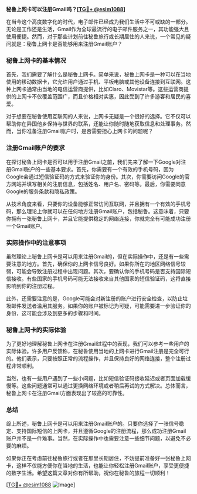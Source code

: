**秘鲁上网卡可以注册Gmail吗？[[TG💪+ @esim1088](https://t.me/s/esim1088)]**

在当今这个高度数字化的时代，电子邮件已经成为我们生活中不可或缺的一部分。无论是工作还是生活，Gmail作为全球最流行的电子邮件服务之一，其功能强大且使用便捷。然而，对于那些计划前往秘鲁旅行或长期居住的人来说，一个常见的疑问就是：秘鲁上网卡是否能够用来注册Gmail账户？

### 秘鲁上网卡的基本情况

首先，我们需要了解什么是秘鲁上网卡。简单来说，秘鲁上网卡是一种可以在当地使用的移动数据卡，它允许用户通过手机、平板电脑或其他设备连接到互联网。这种上网卡通常由当地的电信运营商提供，比如Claro、Movistar等。这些运营商提供的上网卡不仅覆盖范围广，而且价格相对实惠，因此受到了许多游客和居民的喜爱。

对于想要在秘鲁使用互联网的人来说，上网卡无疑是一个很好的选择。它不仅可以帮助你在异国他乡保持与世界的联系，还能让你随时随地获取信息和处理事务。然而，当你准备注册Gmail账户时，是否需要担心上网卡的问题呢？

### 注册Gmail账户的要求

在探讨秘鲁上网卡是否可以用于注册Gmail之前，我们先来了解一下Google对注册Gmail账户的一些基本要求。首先，你需要有一个有效的手机号码，因为Google会通过短信验证码的方式来验证你的身份。其次，你需要访问Google的官方网站并填写相关的注册信息，包括姓名、用户名、密码等。最后，你需要同意Google的服务条款和隐私政策。

从技术角度来看，只要你的设备能够正常访问互联网，并且拥有一个有效的手机号码，那么理论上你就可以在任何地方注册Gmail账户，包括秘鲁。这意味着，只要你拥有一张秘鲁上网卡，并且它能提供稳定的网络连接，你就完全有可能成功注册一个Gmail账户。

### 实际操作中的注意事项

虽然理论上秘鲁上网卡是可以用来注册Gmail的，但在实际操作中，还是有一些需要注意的地方。首先，确保你的上网卡信号良好。如果你所在的地区网络信号较弱，可能会导致注册过程中出现问题。其次，要确认你的手机号码是否支持国际短信接收。有些国家的手机号码可能无法接收来自其他国家的短信验证码，这将直接影响到你的注册过程。

此外，还需要注意的是，Google可能会对新注册的账户进行安全检查，以防止垃圾邮件发送者滥用其服务。如果你的账户被标记为可疑，可能需要进一步验证你的身份，这可能会涉及到更多的步骤和时间。

### 秘鲁上网卡的实际体验

为了更好地理解秘鲁上网卡在注册Gmail过程中的表现，我们可以参考一些用户的实际体验。许多用户反馈称，在秘鲁使用当地的上网卡进行Gmail注册是完全可行的。他们表示，只要按照正常的流程操作，并且保持良好的网络连接，整个注册过程非常顺利。

当然，也有一些用户遇到了一些小问题，比如短信验证码接收延迟或者页面加载缓慢等。这些问题通常可以通过更换网络环境或者稍后再试的方式解决。总体而言，秘鲁上网卡在注册Gmail方面表现出了较高的可靠性。

### 总结

综上所述，秘鲁上网卡是可以用来注册Gmail账户的。只要你选择了一张信号稳定、支持国际短信的上网卡，并且遵循Google的注册流程，那么成功注册Gmail账户并不是一件难事。当然，在实际操作中也需要注意一些细节问题，以避免不必要的麻烦。

如果你正在考虑前往秘鲁旅行或者在那里长期居住，不妨提前准备好一张秘鲁上网卡，这样不仅能方便你在当地的生活，也能让你轻松注册Gmail账户，享受更便捷的数字生活。希望这篇文章对你有所帮助，祝你在秘鲁的旅程一切顺利！

[[TG💪+ @esim1088](https://t.me/s/esim1088) ![Image](https://i.postimg.cc/4NQfJmqS/Snipaste-2025-05-13-00-14-12.png)]